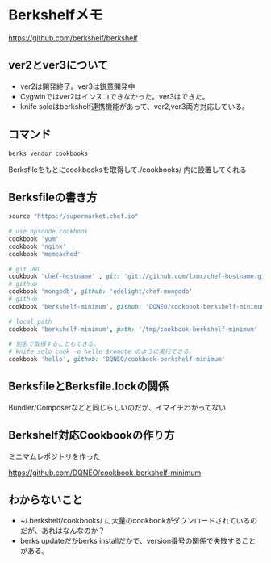 # Berkshelfメモ

https://github.com/berkshelf/berkshelf

## ver2とver3について
* ver2は開発終了。ver3は鋭意開発中
* Cygwinではver2はインスコできなかった。ver3はできた。
* knife soloはberkshelf連携機能があって、ver2,ver3両方対応している。


## コマンド

```
berks vendor cookbooks
```
Berksfileをもとにcookbooksを取得して./cookbooks/ 内に設置してくれる

## Berksfileの書き方

```Ruby
source "https://supermarket.chef.io"
 
# use opscode cookbook
cookbook 'yum'
cookbook 'nginx'
cookbook 'memcached'
 
# git URL
cookbook 'chef-hostname' , git: 'git://github.com/lxmx/chef-hostname.git'
# github 
cookbook 'mongodb', github: 'edelight/chef-mongodb'
# github
cookbook 'berkshelf-minimum', github: 'DQNEO/cookbook-berkshelf-minimum'
 
# local path
cookbook 'berkshelf-minimum', path: '/tmp/cookbook-berkshelf-minimum'
 
# 別名で取得することもできる。
# knife solo cook -o hello $remote のように実行できる。
cookbook 'hello', github: 'DQNEO/cookbook-berkshelf-minimum'
```

## BerksfileとBerksfile.lockの関係

Bundler/Composerなどと同じらしいのだが、イマイチわかってない


## Berkshelf対応Cookbookの作り方

ミニマムレポジトリを作った

https://github.com/DQNEO/cookbook-berkshelf-minimum


## わからないこと

* ~/.berkshelf/cookbooks/ に大量のcookbookがダウンロードされているのだが、あれはなんなのか？
* berks updateだかberks installだかで、version番号の関係で失敗することがある。
